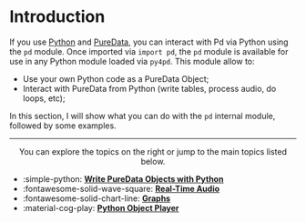 # Introduction

If you use [Python](https://www.python.org/) and [PureData](https://puredata.info/), you can interact with Pd via Python using the `pd` module. Once imported via `import pd`, the `pd` module is available for use in any Python module loaded via `py4pd`. This module allow to:

- Use your own Python code as a PureData Object;
- Interact with PureData from Python (write tables, process audio, do loops, etc);

In this section, I will show what you can do with the `pd` internal module, followed by some examples.

------

<p align="center">You can explore the topics on the right or jump to the main topics listed below.</p>

<div class="grid cards" markdown>

-   :simple-python: [__Write PureData Objects with Python__](pd.new_object/methods.md)
-   :fontawesome-solid-wave-square: [__Real-Time Audio__](objtypes/audio.md)
-   :fontawesome-solid-chart-line: [__Graphs__](objtypes/image.md)
-   :material-cog-play: [__Python Object Player__](player.md)

</div>

